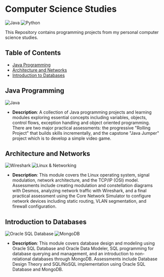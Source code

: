 
# Computer Science Studies

![Java](https://img.shields.io/badge/language-Java-FF6347)
![Python](https://img.shields.io/badge/language-Python-blue)

This Repository contains programming projects from my personal computer science studies.

## Table of Contents
- [Java Programming](#java-programming)
- [Architecture and Networks](#architecture-and-networks)
- [Introduction to Databases](#introduction-to-databases)

## Java Programming
![Java](https://img.shields.io/badge/Java-ED8B00?style=for-the-badge&logo=java&logoColor=white)
- **Description**: A collection of Java programming projects and learning modules exploring essential concepts including variables, objects, control flows, exception handling and object oriented programming. There are two major practical assessments: the progressive "Rolling Project" that builds skills incrementally, and the capstone "Java Jumper" project which is to develop a simple video game. 

## Architecture and Networks
![Wireshark](https://img.shields.io/badge/Wireshark-1679A7?style=for-the-badge&logo=wireshark&logoColor=white)
![Linux & Networking](https://img.shields.io/badge/Linux_&_Networking-0078D6?style=for-the-badge)
- **Description**: This module covers the Linux operating system, signal modulation, network architecture, and the TCP/IP (OSI) model. 
    Assessments include creating modulation and constellation diagrams with Desmos, analyzing network traffic with Wireshark, and a final practical assessment using the Core Network Simulator to configure network devices including static routing, VLAN segmentation, and firewall configuration.


## Introduction to Databases
![Oracle SQL Database](https://img.shields.io/badge/Oracle-F80000?style=for-the-badge&logo=oracle&logoColor=white)
![MongoDB](https://img.shields.io/badge/MongoDB-4EA94B?style=for-the-badge&logo=mongodb&logoColor=white)
- **Description**: This module covers database design and modeling using Oracle SQL Database and Oracle Data Modeler, 
   SQL programming for database querying and management, and an introduction to non-relational databases through MongoDB. 
   Assessments include Database Design Theory and SQL/NoSQL implementation using Oracle SQL Database and MongoDB.